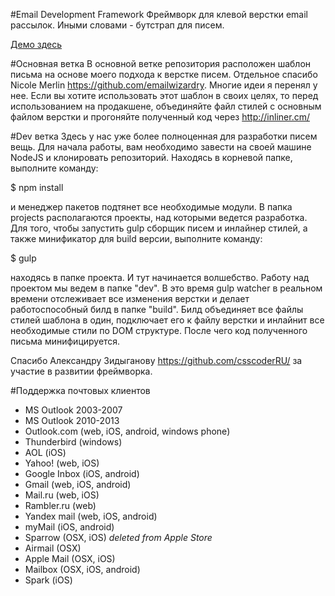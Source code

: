 #Email Development Framework
Фреймворк для клевой верстки email рассылок. Иными словами - бутстрап для писем.

<a href="http://dudeonthehorse.github.io/Email/">Демо здесь</a>

#Основная ветка
В основной ветке репозитория расположен шаблон письма на основе моего подхода к верстке писем. Отдельное спасибо Nicole Merlin https://github.com/emailwizardry. Многие идеи я перенял у нее. Если вы хотите использовать этот шаблон в своих целях, то перед использованием на продакшене, объединяйте файл стилей с основным файлом верстки и прогоняйте полученный код через http://inliner.cm/

#Dev ветка
Здесь у нас уже более полноценная для разработки писем вещь. Для начала работы, вам необходимо завести на своей машине NodeJS и клонировать репозиторий. Находясь в корневой папке, выполните команду:

$ npm install

и менеджер пакетов подтянет все необходимые модули. В папка projects располагаются проекты, над которыми ведется разработка. Для того, чтобы запустить gulp сборщик писем и инлайнер стилей, а также минификатор для build версии, выполните команду:

$ gulp

находясь в папке проекта. И тут начинается волшебство. Работу над проектом мы ведем в папке "dev". В это время gulp watcher в реальном времени отслеживает все изменения верстки и делает работоспособный билд в папке "build". Билд объединяет все файлы стилей шаблона в один, подключает его к файлу верстки и инлайнит все необходимые стили по DOM структуре. После чего код полученного письма минифицируется.

Спасибо Александру Зидыганову https://github.com/csscoderRU/ за участие в развитии фреймворка.

#Поддержка почтовых клиентов
- MS Outlook 2003-2007
- MS Outlook 2010-2013
- Outlook.com (web, iOS, android, windows phone)
- Thunderbird (windows)
- AOL (iOS)
- Yahoo! (web, iOS)
- Google Inbox (iOS, android)
- Gmail (web, iOS, android)
- Mail.ru (web, iOS)
- Rambler.ru (web)
- Yandex mail (web, iOS, android)
- myMail (iOS, android)
- Sparrow (OSX, iOS) <i>deleted from Apple Store</i>
- Airmail (OSX)
- Apple Mail (OSX, iOS)
- Mailbox (OSX, iOS, android)
- Spark (iOS)
